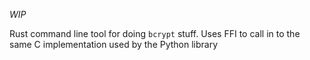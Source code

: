 *WIP*

Rust command line tool for doing `bcrypt` stuff.  Uses FFI to call in to the 
same C implementation used by the Python library
